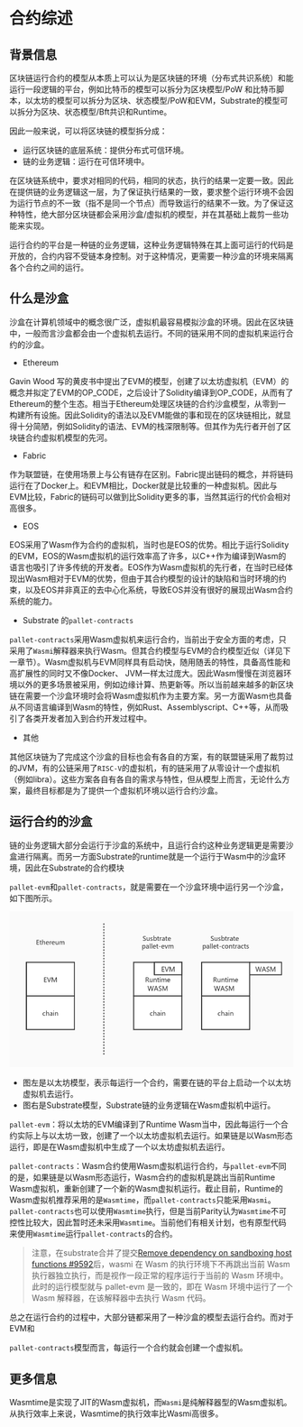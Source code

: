 # 合约综述

## 背景信息

区块链运行合约的模型从本质上可以认为是区块链的环境（分布式共识系统）和能运行一段逻辑的平台，例如比特币的模型可以拆分为区块模型/PoW 和比特币脚本，以太坊的模型可以拆分为区块、状态模型/PoW和EVM，Substrate的模型可以拆分为区块、状态模型/Bft共识和Runtime。

因此一般来说，可以将区块链的模型拆分成：

* 运行区块链的底层系统：提供分布式可信环境。
* 链的业务逻辑：运行在可信环境中。

在区块链系统中，要求对相同的代码，相同的状态，执行的结果一定要一致。因此在提供链的业务逻辑这一层，为了保证执行结果的一致，要求整个运行环境不会因为运行节点的不一致（指不是同一个节点）而导致运行的结果不一致。为了保证这种特性，绝大部分区块链都会采用沙盒/虚拟机的模型，并在其基础上裁剪一些功能来实现。

运行合约的平台是一种链的业务逻辑，这种业务逻辑特殊在其上面可运行的代码是开放的，合约内容不受链本身控制。对于这种情况，更需要一种沙盒的环境来隔离各个合约之间的运行。

## 什么是沙盒

沙盒在计算机领域中的概念很广泛，虚拟机最容易模拟沙盒的环境。因此在区块链中，一般而言沙盒都会由一个虚拟机去运行。不同的链采用不同的虚拟机来运行合约的沙盒。

* Ethereum

Gavin Wood 写的黄皮书中提出了EVM的模型，创建了以太坊虚拟机（EVM）的概念并拟定了EVM的OP_CODE，之后设计了Solidity编译到OP_CODE，从而有了Ethereum的整个生态。相当于Ethereum处理区块链的合约沙盒模型，从零到一构建所有设施。因此Solidity的语法以及EVM能做的事和现在的区块链相比，就显得十分简陋，例如Solidity的语法、EVM的栈深限制等。但其作为先行者开创了区块链合约虚拟机模型的先河。

* Fabric

作为联盟链，在使用场景上与公有链存在区别。Fabric提出链码的概念，并将链码运行在了Docker上。和EVM相比，Docker就是比较重的一种虚拟机。因此与EVM比较，Fabric的链码可以做到比Solidity更多的事，当然其运行的代价会相对高很多。

* EOS

EOS采用了Wasm作为合约的虚拟机，当时也是EOS的优势。相比于运行Solidity的EVM，EOS的Wasm虚拟机的运行效率高了许多，以C++作为编译到Wasm的语言也吸引了许多传统的开发者。EOS作为Wasm虚拟机的先行者，在当时已经体现出Wasm相对于EVM的优势，但由于其合约模型的设计的缺陷和当时环境的约束，以及EOS并非真正的去中心化系统，导致EOS并没有很好的展现出Wasm合约系统的能力。

* Substrate 的`pallet-contracts`

`pallet-contracts`采用Wasm虚拟机来运行合约，当前出于安全方面的考虑，只采用了`Wasmi`解释器来执行Wasm。但其合约模型与EVM的合约模型近似（详见下一章节）。Wasm虚拟机与EVM同样具有启动快，随用随丢的特性，具备高性能和高扩展性的同时又不像Docker、 JVM一样太过庞大。因此Wasm慢慢在浏览器环境以外的更多场景被采用，例如边缘计算、热更新等。所以当前越来越多的新区块链在需要一个沙盒环境时会将Wasm虚拟机作为主要方案。另一方面Wasm也具备从不同语言编译到Wasm的特性，例如Rust、Assemblyscript、C++等，从而吸引了各类开发者加入到合约开发过程中。

* 其他

其他区块链为了完成这个沙盒的目标也会有各自的方案，有的联盟链采用了裁剪过的JVM，有的公链采用了`RISC-V`的虚拟机，有的链采用了从零设计一个虚拟机（例如libra）。这些方案各自有各自的需求与特性，但从模型上而言，无论什么方案，最终目标都是为了提供一个虚拟机环境以运行合约沙盒。

## 运行合约的沙盒

链的业务逻辑大部分会运行于沙盒的系统中，且运行合约这种业务逻辑更是需要沙盒进行隔离。而另一方面Substrate的runtime就是一个运行于Wasm中的沙盒环境，因此在Substrate的合约模块

`pallet-evm`和`pallet-contracts`，就是需要在一个沙盒环境中运行另一个沙盒，如下图所示。

![](./imgs/overview_module.jpg)

* 图左是以太坊模型，表示每运行一个合约，需要在链的平台上启动一个以太坊虚拟机去运行。
* 图右是Substrate模型，Substrate链的业务逻辑在Wasm虚拟机中运行。

`pallet-evm`：将以太坊的EVM编译到了Runtime Wasm当中，因此每运行一个合约实际上与以太坊一致，创建了一个以太坊虚拟机去运行。如果链是以Wasm形态运行，即是在Wasm虚拟机中生成了一个以太坊虚拟机去运行。

`pallet-contracts`：Wasm合约使用Wasm虚拟机运行合约，与`pallet-evm`不同的是，如果链是以Wasm形态运行，Wasm合约的虚拟机是跳出当前Runtime Wasm虚拟机，重新创建了一个新的Wasm虚拟机运行。截止目前，Runtime的Wasm虚拟机推荐采用的是`Wasmtime`，而`pallet-contracts`只能采用`Wasmi`。`pallet-contracts`也可以使用`Wasmtime`执行，但是当前Parity认为`Wasmtime`不可控性比较大，因此暂时还未采用`Wasmtime`。当前他们有相关计划，也有原型代码来使用`Wasmtime`运行`pallet-contracts`的合约。

> 注意，在substrate合并了提交[Remove dependency on sandboxing host functions #9592](https://github.com/paritytech/substrate/pull/9592)后，wasmi 在 Wasm 的执行环境下不再跳出当前 Wasm 执行器独立执行，而是视作一段正常的程序运行于当前的 Wasm 环境中。此时的运行模型就与 pallet-evm 是一致的，即在 Wasm 环境中运行了一个 Wasm 解释器，在该解释器中去执行 Wasm 代码。

总之在运行合约的过程中，大部分链都采用了一种沙盒的模型去运行合约。而对于EVM和

`pallet-contracts`模型而言，每运行一个合约就会创建一个虚拟机。

## 更多信息

Wasmtime是实现了JIT的Wasm虚拟机，而`Wasmi`是纯解释器型的Wasm虚拟机。从执行效率上来说，Wasmtime的执行效率比Wasmi高很多。

